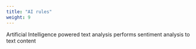 ```yaml
---
title: "AI rules"
weight: 9
---
```


Artificial Intelligence powered text analysis performs sentiment analysis to text content	


